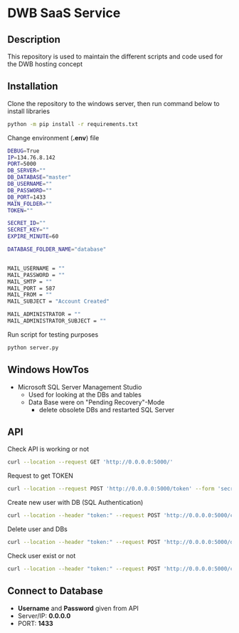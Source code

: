 # DWB SaaS Service

## Description
This repository is used to maintain the different scripts and code used for the DWB hosting concept

## Installation
Clone the repository to the windows server, then run command below to install libraries
```bash
python -m pip install -r requirements.txt
```

Change environment (**.env**) file
```bash
DEBUG=True
IP=134.76.8.142
PORT=5000
DB_SERVER=""
DB_DATABASE="master"
DB_USERNAME=""
DB_PASSWORD=""
DB_PORT=1433
MAIN_FOLDER=""
TOKEN=""

SECRET_ID=""
SECRET_KEY=""
EXPIRE_MINUTE=60

DATABASE_FOLDER_NAME="database"


MAIL_USERNAME = ""
MAIL_PASSWORD = ""
MAIL_SMTP = ""
MAIL_PORT = 587
MAIL_FROM = ""
MAIL_SUBJECT = "Account Created"

MAIL_ADMINISTRATOR = ""
MAIL_ADMINISTRATOR_SUBJECT = ""
```

Run script for testing purposes
```bash
python server.py
```

## Windows HowTos

* Microsoft SQL Server Management Studio
    * Used for looking at the DBs and tables
    * Data Base were on "Pending Recovery"-Mode
        * delete obsolete DBs and restarted SQL Server

## API
Check API is working or not 
```bash
curl --location --request GET 'http://0.0.0.0:5000/'
```
 Request to get TOKEN
```bash
curl --location --request POST 'http://0.0.0.0:5000/token' --form 'secret_id=""' --form 'secret_key=""'
```

 Create new user with DB (SQL Authentication)
```bash
curl --location --header "token:" --request POST 'http://0.0.0.0:5000/create_db' --form 'username=username'
```
Delete user and DBs
```bash
curl --location --header "token:" --request POST 'http://0.0.0.0:5000/delete_db' --form 'username=username'
```
Check user exist or not
```bash
curl --location --header "token:" --request POST 'http://0.0.0.0:5000/check_user_exist' --form 'username=username'
```

## Connect to Database
* **Username** and **Password** given from API
* Server/IP: **0.0.0.0**
* PORT: **1433**